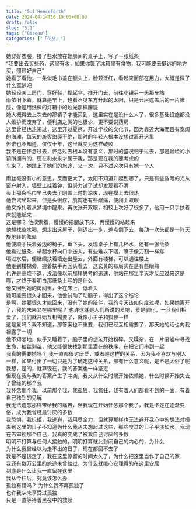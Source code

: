 ```yaml
---  
title: "5.1 Henceforth"  
date: 2024-04-14T16:19:03+08:00  
draft: false  
slug: "5.1"  
tags: ["Oiseau"]  
categories: ["「花丛」"]  
---  
```

  她穿好衣服，接了些水放在她房间的桌子上，写了一张纸条  
  “我要出去买些药，这里有水，如果你饿了冰箱里有食物，我可能要去挺远的地方买，照顾好自己”  
  她看了看他，一条似毛巾盖在额头上，脸颊泛红，看起来面部在用力，大概是做了什么噩梦吧  
  她轻轻关上房门，穿好鞋，撑起伞，推开门去，前往小镇另一头那车站  
  雨依旧下着，就算是早上，也看不见东方升起的太阳，只是云层遮盖后的一片朦胧，像是用纸做的灯箱中的烛光那样朦胧  
  她大概得去上次去的那镇子才能买到，这里实在是没什么人了，很多基础设施都没人维护而废弃了，便利店之类的也极少，更不要说药房  
  这里曾经也热闹过，这里开过夏祭，开过学校的文化节，因为靠近大海而且有宽阔的海滩，每天的游客络绎不绝，那时的年轻人根本没想过离开这里  
  但谁也不知道，仅仅十年，这里就变为这样破败  
  我不是在怀念过去，怀念过去根本没有意义，那时的盛况归于过去，那是曾经的小镇所拥有的，现在和未来才属于我，那是现在我的要考虑的  
  车来了，她踏上了她们的旅途，又一次，只不过这次只有她一个人  
  
  雨丝毫没有小的意思，反而更大了，太阳不知道升起到哪了，只是有些昏暗的光从窗户射入，墙壁上挂着钟，但努力试了试却发现看不清  
  头上那条毛巾早已失去了刚盖上时的凉爽，现在摸上去很热  
  他尝试坐起来，但是头很疼，肌肉也有些酸痛，便闭上双眼  
  他又挣扎着从梦境中醒来，再次张开双眼，相较上次好了很多了，他用一只手扶着床就能起来  
  这是哪？ 
  他摸索着，慢慢的把腿放下床，再慢慢的站起来  
  他想找些水喝，想走出这屋子，刚迈出一步，差点倒下去，每动一次头都是一阵天旋地转的眩晕  
  他便顺手扶着旁边的椅子，垂下头，发现桌子上有几杯水，还有一张纸条  
  他看过纸条，举起水杯向口中送入，有些难以下咽，嗓子像刀割一样疼  
  喝过水后，便继续扶着墙走出屋去，外面有楼梯，可以通往楼上  
  他走到楼梯旁，握着扶手再回头看去，这玄关的布局实在是有些眼熟  
  也许是高烧不退，没法像以前那样思考的迅速，他站在那里半天才反应过来这是哪，才终于看明白那纸条上写的是什么  
  他又回到她的房间里，坐在床上，低着头  
  她可能要很久才回来，他尝试动了动脑子，得出了这个结论  
  是啊，她要很久才能回来，没有了她的陪伴，我的今天该如何度过呢，如果她离开了，我的未来又在哪里呢？ 
  也许这就是人们所说的爱吧，爱是驯化，一旦我们相爱了，我们就开始互相需要了，就像小王子和狐狸一样  
  这是爱吗？我不知道，那答案也不重要，我们已经互相需要了，那天她的话也向我袒露了一切  
  他不知怎地，似乎又睡着了，脑子里的想法开始粉碎，又糅杂，在一片废墟中寻找生命，抽丝剥茧，他又能很快找到那里潜在的秩序，在把它们串到一起  
  我真的需要她吗？ 
  我一直都很讨厌爱，或者是这样的关系，因为我不喜欢与别人一样，如果付出了一切只是为了确定这种关系，那有什么意义呢，是不是太俗了呢  
  我想，是的，就算现在，我的答案也一样坚定  
  但现在我与我的答案产生了冲突，我又从什么时候开始依赖她，什么时候开始失去了曾经的那个我  
  我怀念那个我，以前那个我，我孤独，我疯狂，我有着人们都看不到的一面，有着自己独到的见解  
  我无法遗忘那样带给我的痛苦，但我现在开始怀念那个我了，我是不是在逐渐变俗，成为我曾经最讨厌的多数  
  我恐惧，我抗拒，我逃避，我用尽全力，但就算那样也无法避开我心中的想法对撞  
  来到这里的日子不知道为什么我从未想起过这些，那些度过的日子平淡如水，我现在去审视那个自己，我真的变成了被我自己讨厌的多数  
  明明不打算与任何人接触的，明明打算就此封闭自己的内心的，为什么  
  为什么我曾经以为走不出的日子，现在都回不去了  
  我是不是该走了，我在这里停留的时间太久了，为什么把这里当作了自己的家  
  我还有数万公里的旅途未曾踏过，为什么就能心安理得的在这里安居  
  到底是什么让我一直留在这里  
  我从今往后，究竟该怎么办  
  孤独有错吗？ 
  为什么我不再孤独了  
  也许我从未享受过孤独  
  只是一直等待着黑夜中的救赎  
  
  
